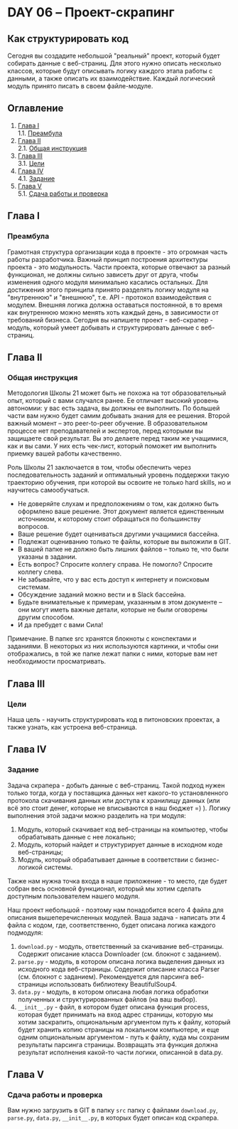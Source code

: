 # DAY 06 – Проект-скрапинг
## Как структурировать код
Сегодня вы создадите небольшой "реальный" проект, который будет собирать данные с веб-страниц. Для этого нужно описать несколько классов, которые будут описывать логику каждого этапа работы с данными, а также описать их взаимодействие. Каждый логический модуль принято писать в своем файле-модуле.

## Оглавление

1. [Глава I](#глава-i) \
    1.1. [Преамбула](#преамбула)
2. [Глава II](#глава-ii) \
    2.1. [Общая инструкция](#общая-инструкция)
3. [Глава III](#глава-iii) \
    3.1. [Цели](#цели)
4. [Глава IV](#глава-iv) \
    4.1. [Задание](#задание)
5. [Глава V](#глава-v) \
    5.1. [Сдача работы и проверка](#сдача-работы-и-проверка)

## Глава I
### Преамбула

Грамотная структура организации кода в проекте - это огромная часть работы разработчика. Важный принцип построения архитектуры проекта - это модульность. Части проекта, которые отвечают за разный функционал, не должны сильно зависеть друг от друга, чтобы изменения одного модуля минимально касались остальных. Для достижения этого принципа принято разделять логику модуля на "внутреннюю" и "внешнюю", т.е. API - протокол взаимодействия с модулем. Внешняя логика должна оставаться постоянной, в то время как внутреннюю можно менять хоть каждый день, в зависимости от требований бизнеса. Сегодня вы напишете проект - веб-скрапер - модуль, который умеет добывать и структурировать данные с веб-страниц.

## Глава II
### Общая инструкция

Методология Школы 21 может быть не похожа на тот образовательный опыт, который с вами случался ранее. Ее отличает высокий уровень автономии: у вас есть задача, вы должны ее выполнить. По большей части вам нужно будет самим добывать знания для ее решения. Второй важный момент – это peer-to-peer обучение. В образовательном процессе нет преподавателей и экспертов, перед которыми вы защищаете свой результат. Вы это делаете перед таким же учащимися, как и вы сами. У них есть чек-лист, который поможет им выполнить приемку вашей работы качественно.

Роль Школы 21 заключается в том, чтобы обеспечить через последовательность заданий и оптимальный уровень поддержки такую траекторию обучения, при которой вы освоите не только hard skills, но и научитесь самообучаться.

* Не доверяйте слухам и предположениям о том, как должно быть оформлено ваше решение. Этот документ является единственным источником, к которому стоит обращаться по большинству вопросов.
* Ваше решение будет оцениваться другими учащимися бассейна.
* Подлежат оцениванию только те файлы, которые вы выложили в GIT.
* В вашей папке не должно быть лишних файлов – только те, что были указаны в задании.
* Есть вопрос? Спросите коллегу справа. Не помогло? Спросите коллегу слева.
* Не забывайте, что у вас есть доступ к интернету и поисковым системам.
* Обсуждение заданий можно вести и в Slack бассейна.
* Будьте внимательные к примерам, указанным в этом документе – они могут иметь важные детали, которые не были оговорены другим способом.
* И да пребудет с вами Сила!

Примечание. В папке src хранятся блокноты с конспектами и заданиями. В некоторых из них используются картинки, и чтобы они отображались, в той же папке лежат папки с ними, которые вам нет необходимости просматривать.  


## Глава III
### Цели

Наша цель - научить структурировать код в питоновских проектах, а также узнать, как устроена веб-страница.

## Глава IV
### Задание

Задача скрапера - добыть данные с веб-страниц. Такой подход нужен только тогда, когда у поставщика данных нет какого-то установленного протокола скачивания данных или доступа к хранилищу данных (или всё это стоит денег, которые не вписываются в наш бюджет =) ). Логику выполнения этой задачи можно разделить на три модуля:

1. Модуль, который скачивает код веб-страницы на компьютер, чтобы обрабатывать данные с нее локально;
2. Модуль, который найдет и структурирует данные в исходном коде веб-страницы;
3. Модуль, который обрабатывает данные в соответствии с бизнес-логикой системы.

Также нам нужна точка входа в наше приложение - то место, где будет собран весь основной функционал, который мы хотим сделать доступным пользователем нашего модуля.

Наш проект небольшой - поэтому нам понадобится всего 4 файла для описания вышеперечисленных модулей. Ваша задача - написать эти 4 файла с кодом, где, соответственно, будет описана логика каждого подмодуля:

1. `download.py` - модуль, ответственный за скачивание веб-страницы. Содержит описание класса Downloader (см. блокнот с заданием).
2. `parse.py` - модуль, в котором описана логика выделения данных из исходного кода веб-страницы. Содержит описание класса Parser (см. блокнот с заданием). Рекомендуется для парсинга веб-страницы использовать библиотеку BeautifulSoup4.
3. `data.py` - модуль, в котором описана любая логика обработки полученных и структурированных файлов (на ваш выбор).
4. `__init__.py` - файл, в котором будет описана функция process, которая будет принимать на вход адрес страницы, которую мы хотим заскрапить, опциональным аргументом путь к файлу, который будет хранить копию страницы на локальном компьютере, и еще одним опциональным аргументом - путь к файлу, куда мы сохраним результаты парсинга страницы. Возвращать эта функция должна результат исполнения какой-то части логики, описанной в data.py.

## Глава V
### Сдача работы и проверка

Вам нужно загрузить в GIT в папку `src` папку с файлами `download.py`, `parse.py`, `data.py`, `__init__.py`, в которых будет описан код скрапера.  


